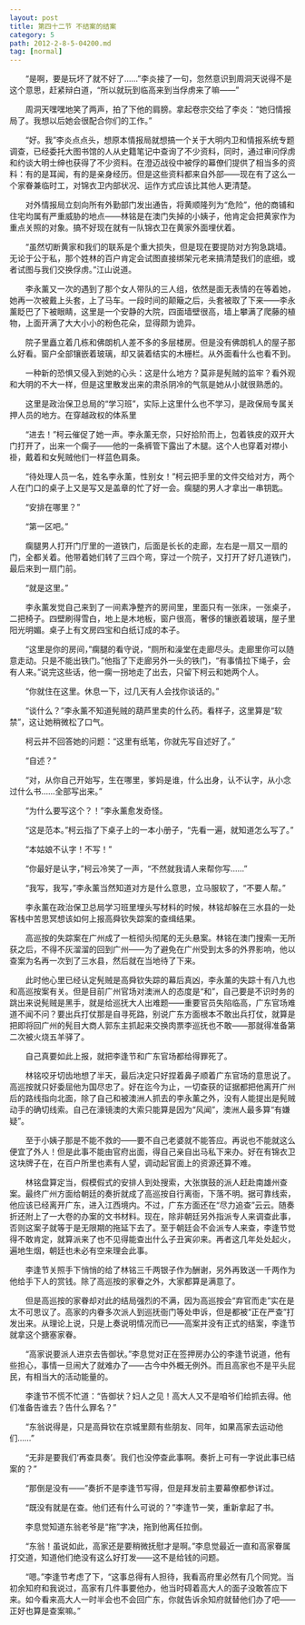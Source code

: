 ```yaml
---
layout: post
title: 第四十二节 不结案的结案
category: 5
path: 2012-2-8-5-04200.md
tag: [normal]
---
```


　　“是啊，要是玩坏了就不好了……”李炎接了一句，忽然意识到周洞天说得不是这个意思，赶紧辩白道，“所以就玩到临高来到当俘虏来了嘛——”

　　周洞天嘿嘿地笑了两声，拍了下他的肩膀。拿起卷宗交给了李炎：“她归情报局了。我想以后她会很配合你们的工作。”

　　“好。我”李炎点点头，想原本情报局就想搞一个关于大明内卫和情报系统专题调查，已经委托大图书馆的人从史籍笔记中查询了不少资料，同时，通过审问俘虏和约谈大明士绅也获得了不少资料。在澄迈战役中被俘的幕僚们提供了相当多的资料：有的是耳闻，有的是亲身经历。但是这些资料都来自外部——现在有了这么一个家眷兼临时工，对锦衣卫内部状况、运作方式应该比其他人更清楚。

　　对外情报局立刻向所有外勤部门发出通告，将黄顺隆列为“危险”，他的商铺和住宅均属有严重威胁的地点——林铭是在澳门失掉的小姨子，他肯定会把黄家作为重点关照的对象。搞不好现在就有一队锦衣卫在黄家外面埋伏着。

　　“虽然切断黄家和我们的联系是个重大损失，但是现在要提防对方狗急跳墙。无论于公于私，那个姓林的百户肯定会试图直接绑架元老来搞清楚我们的底细，或者试图与我们交换俘虏。”江山说道。

　　李永薰又一次的遇到了那个女人带队的三人组，依然是面无表情的在等着她，她再一次被戴上头套，上了马车。一段时间的颠簸之后，头套被取了下来——李永薰眨巴了下被眼睛，这里是一个安静的大院，四面墙壁很高，墙上攀满了爬藤的植物，上面开满了大大小小的粉色花朵，显得颇为诡异。

　　院子里矗立着几栋和佛朗机人差不多的多层楼房。但是没有佛朗机人的屋子那么好看。窗户全部镶嵌着玻璃，却又装着结实的木栅栏。从外面看什么也看不到。

　　一种新的恐惧又侵入到她的心头：这是什么地方？莫非是髡贼的监牢？看外观和大明的不大一样，但是这里散发出来的肃杀阴冷的气氛是她从小就很熟悉的。

　　这里是政治保卫总局的“学习班”，实际上这里什么也不学习，是政保局专属关押人员的地方。在穿越政权的体系里

　　“进去！”柯云催促了她一声。李永薰无奈，只好拾阶而上，包着铁皮的双开大门打开了，出来一个瘸子——他的一条裤管下露出了木腿。这个人也穿着对襟小褂，戴着和女髡贼他们一样蓝色肩条。

　　“待处理人员一名，姓名李永薰，性别女！”柯云把手里的文件交给对方，两个人在门口的桌子上又是写又是盖章的忙了好一会。瘸腿的男人才拿出一串钥匙。

　　“安排在哪里？”

　　“第一区吧。”

　　瘸腿男人打开门厅里的一道铁门，后面是长长的走廊，左右是一扇又一扇的门，全都关着。他带着她们转了三四个弯，穿过一个院子，又打开了好几道铁门，最后来到一扇门前。

　　“就是这里。”

　　李永薰发觉自己来到了一间素净整齐的房间里，里面只有一张床，一张桌子，二把椅子。四壁刷得雪白，地上是木地板，窗户很高，奢侈的镶嵌着玻璃，屋子里阳光明媚。桌子上有文房四宝和白纸订成的本子。

　　“这里是你的房间，”瘸腿的看守说，“厕所和澡堂在走廊尽头。走廊里你可以随意走动。只是不能出铁门。”他指了下走廊另外一头的铁门，“有事情拉下绳子，会有人来。”说完这些话，他一瘸一拐地走了出去，只留下柯云和她两个人。

　　“你就住在这里。休息一下，过几天有人会找你谈话的。”

　　“谈什么？”李永薰不知道髡贼的葫芦里卖的什么药。看样子，这里算是“软禁”，这让她稍微松了口气。

　　柯云并不回答她的问题：“这里有纸笔，你就先写自述好了。”

　　“自述？”

　　“对，从你自己开始写，生在哪里，爹妈是谁，什么出身，认不认字，从小念过什么书……全部写出来。”

　　“为什么要写这个？！”李永薰愈发奇怪。

　　“这是范本。”柯云指了下桌子上的一本小册子，“先看一遍，就知道怎么写了。”

　　“本姑娘不认字！不写！”

　　“你最好是认字，”柯云冷笑了一声，“不然就我请人来帮你写……”

　　“我写，我写，”李永薰当然知道对方是什么意思，立马服软了，“不要人帮。”

　　李永薰在政治保卫总局学习班里埋头写材料的时候，林铭却躲在三水县的一处客栈中苦思冥想该如何上报高舜钦失踪案的查缉结果。

　　高巡按的失踪案在广州成了一桩彻头彻尾的无头悬案。林铭在澳门搜索一无所获之后，不得不灰溜溜的回到广州——为了避免在广州受到太多的外界影响，他以查案为名再一次到了三水县，然后就在当地待了下来。

　　此时他心里已经认定髡贼是高舜钦失踪的幕后真凶，李永薰的失踪十有八九也和高巡按案有关。但是目前广州官场对澳洲人的态度是“和”，自己要是不识时务的跳出来说髡贼是黑手，就是给巡抚大人出难题——重要官员失陷临高，广东官场难道不闻不问？要出兵打仗那是自寻死路，别说广东方面根本不敢出兵打仗，就算是把即将回广州的髡目大商人郭东主抓起来交换肉票李巡抚也不敢——那就得准备第二次被火烧五羊驿了。

　　自己真要如此上报，就把李逢节和广东官场都给得罪死了。

　　林铭咬牙切齿地想了半天，最后决定只好捏着鼻子顺着广东官场的意思说了。高巡按就只好委屈他为国尽忠了。好在迄今为止，一切查获的证据都把他离开广州后的路线指向北面，除了自己和被澳洲人抓去的李永薰之外，没有人能提出是髡贼动手的确切线索。自己在濠镜澳的大索只能算是因为“风闻”，澳洲人最多算“有嫌疑”。

　　至于小姨子那是不能不救的——要不自己老婆就不能答应。再说也不能就这么便宜了外人！但是此事不能由官府出面，得自己亲自出马私下来办。好在有锦衣卫这块牌子在，在百户所里也素有人望，调动起官面上的资源还算不难。

　　林铭盘算定当，假模假式的安排人到处搜索，大张旗鼓的派人赶赴南雄州查案。最终广州方面给朝廷的奏折就成了高巡按自行离衙，下落不明。据可靠线索，他应该已经离开广东，进入江西境内。不过，广东方面还在“尽力追查”云云。随奏折还附上了一大卷的办案的文书材料。现在，除非朝廷另外指派专人来调查此事，否则这案子就等于是无限期的拖延下去了。至于朝廷会不会派专人来查，李逢节觉得不敢肯定，就算派来了也不见得能查出什么子丑寅卯来。再者这几年处处起火，遍地生烟，朝廷也未必有空来理会此事。

　　李逢节关照手下悄悄的给了林铭三千两银子作为酬谢，另外再致送一千两作为他给手下人的赏钱。除了高巡按的家眷之外，大家都算是满意了。

　　但是高巡按的家眷却对此的结局强烈的不满，因为高巡按会“弃官而走”实在是太不可思议了。高家的内眷多次派人到巡抚衙门等处申诉，但是都被“正在严查”打发出来。从理论上说，只是上奏说明情况而已——高案并没有正式的结案，李逢节就拿这个搪塞家眷。

　　“高家说要派人进京去告御状。”李息觉对正在签押房办公的李逢节说道，他有些担心，事情一旦闹大了就难办了——古今中外概无例外。而且高家也不是平头屁民，有相当大的活动能量的。

　　李逢节不慌不忙道：“告御状？妇人之见！高大人又不是咱爷们给抓去得。他们准备告谁去？告什么罪名？”

　　“东翁说得是，只是高舜钦在京城里颇有些朋友、同年，如果高家去运动他们……”

　　“无非是要我们‘再查具奏’。我们也没停查此事啊。奏折上可有一字说此事已结案的？”

　　“那倒是没有——”奏折不是李逢节写得，但是拜发前主要幕僚都参详过。

　　“既没有就是在查。他们还有什么可说的？”李逢节一笑，重新拿起了书。

　　李息觉知道东翁老爷是“拖”字决，拖到他离任拉倒。

　　“东翁！虽说如此，高家还是要稍微抚慰才是啊。”李息觉最近一直和高家眷属打交道，知道他们绝没有这么好打发——这不是给钱的问题。

　　“嗯。”李逢节考虑了下，“这事总得有人担待，我看高府里必然有几个同党。当初余知府和我说过，高家有几件事要他办，他当时碍着高大人的面子没敢答应下来。如今看来高大人一时半会也不会回广东，你就告诉余知府就替他们办了吧——正好也算是查案嘛。”
